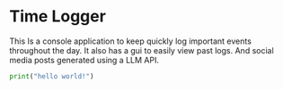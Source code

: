 # Time Logger

This Is a console application to keep quickly log important events throughout the day.
It also has a gui to easily view past logs.
And social media posts generated using a LLM API.

```python
print("hello world!")
```

